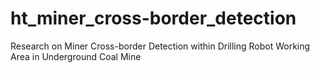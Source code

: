 # ht_miner_cross-border_detection
Research on Miner Cross-border Detection within Drilling Robot Working Area in Underground Coal Mine
